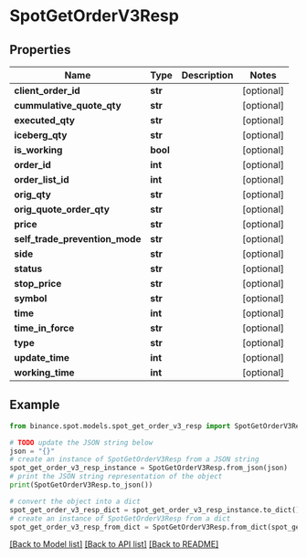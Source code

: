 # SpotGetOrderV3Resp


## Properties

Name | Type | Description | Notes
------------ | ------------- | ------------- | -------------
**client_order_id** | **str** |  | [optional] 
**cummulative_quote_qty** | **str** |  | [optional] 
**executed_qty** | **str** |  | [optional] 
**iceberg_qty** | **str** |  | [optional] 
**is_working** | **bool** |  | [optional] 
**order_id** | **int** |  | [optional] 
**order_list_id** | **int** |  | [optional] 
**orig_qty** | **str** |  | [optional] 
**orig_quote_order_qty** | **str** |  | [optional] 
**price** | **str** |  | [optional] 
**self_trade_prevention_mode** | **str** |  | [optional] 
**side** | **str** |  | [optional] 
**status** | **str** |  | [optional] 
**stop_price** | **str** |  | [optional] 
**symbol** | **str** |  | [optional] 
**time** | **int** |  | [optional] 
**time_in_force** | **str** |  | [optional] 
**type** | **str** |  | [optional] 
**update_time** | **int** |  | [optional] 
**working_time** | **int** |  | [optional] 

## Example

```python
from binance.spot.models.spot_get_order_v3_resp import SpotGetOrderV3Resp

# TODO update the JSON string below
json = "{}"
# create an instance of SpotGetOrderV3Resp from a JSON string
spot_get_order_v3_resp_instance = SpotGetOrderV3Resp.from_json(json)
# print the JSON string representation of the object
print(SpotGetOrderV3Resp.to_json())

# convert the object into a dict
spot_get_order_v3_resp_dict = spot_get_order_v3_resp_instance.to_dict()
# create an instance of SpotGetOrderV3Resp from a dict
spot_get_order_v3_resp_from_dict = SpotGetOrderV3Resp.from_dict(spot_get_order_v3_resp_dict)
```
[[Back to Model list]](../README.md#documentation-for-models) [[Back to API list]](../README.md#documentation-for-api-endpoints) [[Back to README]](../README.md)



